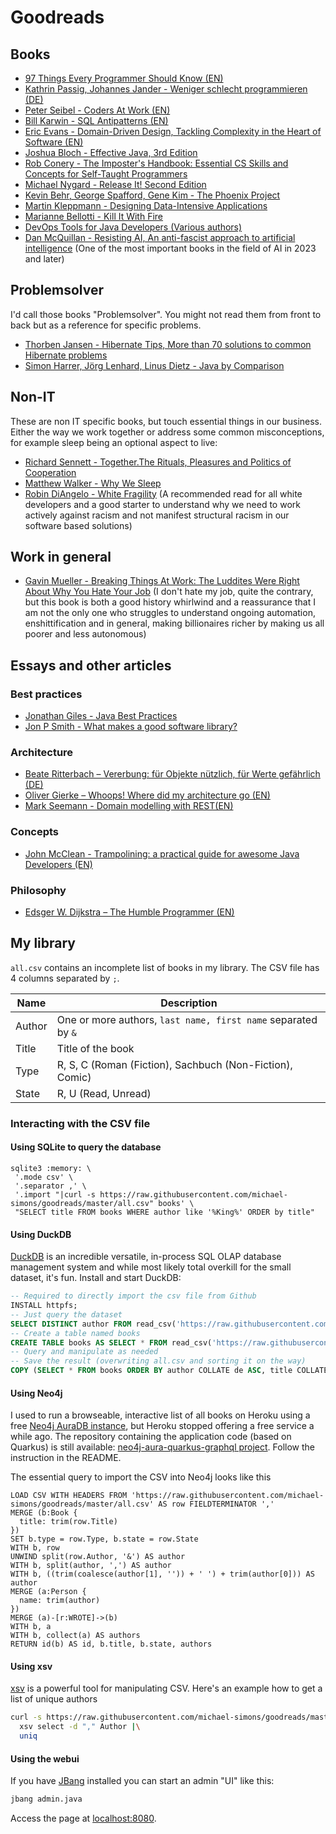 # Goodreads

## Books

* [97 Things Every Programmer Should Know (EN)](http://www.oreilly.com/pub/pr/2499)
* [Kathrin Passig, Johannes Jander - Weniger schlecht programmieren (DE)](http://www.oreilly.de/book_details.php?masterid=120174)
* [Peter Seibel - Coders At Work (EN)](http://www.apress.com/us/book/9781430219484)
* [Bill Karwin - SQL Antipatterns (EN)](https://pragprog.com/book/bksqla/sql-antipatterns)
* [Eric Evans - Domain-Driven Design, Tackling Complexity in the Heart of Software (EN)](http://dddcommunity.org/book/evans_2003/)
* [Joshua Bloch - Effective Java, 3rd Edition](http://www.informit.com/store/effective-java-9780134685991)
* [Rob Conery - The Imposter's Handbook: Essential CS Skills and Concepts for Self-Taught Programmers](https://bigmachine.io/products/the-imposters-handbook)
* [Michael Nygard - Release It! Second Edition](https://pragprog.com/book/mnee2/release-it-second-edition)
* [Kevin Behr, George Spafford, Gene Kim - The Phoenix Project](https://itrevolution.com/book/the-phoenix-project/)
* [Martin Kleppmann - Designing Data-Intensive Applications](https://dataintensive.net/)
* [Marianne Bellotti - Kill It With Fire](https://nostarch.com/kill-it-fire)
* [DevOps Tools for Java Developers (Various authors)](https://www.oreilly.com/library/view/devops-tools-for/9781492084013/)
* [Dan McQuillan - Resisting AI, An anti-fascist approach to artificial intelligence](https://bristoluniversitypress.co.uk/resisting-ai) (One of the most important books in the field of AI in 2023 and later)

## Problemsolver

I'd call those books "Problemsolver". You might not read them from front to back but as a reference for specific problems. 

* [Thorben Jansen - Hibernate Tips, More than 70 solutions to common Hibernate problems](https://www.thoughts-on-java.org/hibernate-tips-book/)
* [Simon Harrer, Jörg Lenhard, Linus Dietz - Java by Comparison](https://pragprog.com/book/javacomp/java-by-comparison)

## Non-IT

These are non IT specific books, but touch essential things in our business.
Either the way we work together or address some common misconceptions, for example sleep being an optional aspect to live:

* [Richard Sennett - Together.The Rituals, Pleasures and Politics of Cooperation](https://yalebooks.yale.edu/book/9780300188288/together)
* [Matthew Walker - Why We Sleep](https://www.gatesnotes.com/Books/Why-We-Sleep)
* [Robin DiAngelo - White Fragility](https://www.tolerance.org/magazine/summer-2019/whats-my-complicity-talking-white-fragility-with-robin-diangelo) (A recommended read for all white developers and a good starter to understand why we need to work actively against racism and not manifest structural racism in our software based solutions)

## Work in general

* [Gavin Mueller - Breaking Things At Work: The Luddites Were Right About Why You Hate Your Job](https://archive.org/details/breaking-things-at-work-the-luddites-were-right-about-why-you-hate-your-job-by-gavin-mueller/mode/2up) (I don't hate my job, quite the contrary, but this book is both a good history whirlwind and a reassurance that I am not the only one who struggles to understand ongoing automation, enshittification and in general, making billionaires richer by making us all poorer and less autonomous)

## Essays and other articles

### Best practices

* [Jonathan Giles - Java Best Practices](http://java.jonathangiles.net)
* [Jon P Smith - What makes a good software library?](https://www.thereformedprogrammer.net/what-makes-a-good-software-library/)

### Architecture

* [Beate Ritterbach – Vererbung: für Objekte nützlich, für Werte gefährlich (DE)](http://www.heise.de/developer/artikel/Vererbung-fuer-Objekte-nuetzlich-fuer-Werte-gefaehrlich-3254433.html#mobile_detect_force_desktop)
* [Oliver Gierke – Whoops! Where did my architecture go (EN)](http://olivergierke.de/2013/01/whoops-where-did-my-architecture-go/)
* [Mark Seemann - Domain modelling with REST(EN)](http://blog.ploeh.dk/2016/12/07/domain-modelling-with-rest/)

### Concepts

* [John McClean - Trampolining: a practical guide for awesome Java Developers (EN)](https://medium.com/@johnmcclean/trampolining-a-practical-guide-for-awesome-java-developers-4b657d9c3076#.63mh5t4x9)

### Philosophy

* [Edsger W. Dijkstra – The Humble Programmer (EN)](https://www.cs.utexas.edu/~EWD/transcriptions/EWD03xx/EWD340.html)

## My library

`all.csv` contains an incomplete list of books in my library. The CSV file has 4 columns separated by `;`. 

| Name   | Description                                                   |
|--------|---------------------------------------------------------------|
| Author | One or more authors, `last name, first name` separated by `&` |
| Title  | Title of the book                                             |
| Type   | R, S, C (Roman (Fiction), Sachbuch (Non-Fiction), Comic)      |
| State  | R, U (Read, Unread)                                           |

### Interacting with the CSV file

#### Using SQLite to query the database

```
sqlite3 :memory: \
 '.mode csv' \
 '.separator ,' \
 '.import "|curl -s https://raw.githubusercontent.com/michael-simons/goodreads/master/all.csv" books' \
 "SELECT title FROM books WHERE author like '%King%' ORDER by title"
```

#### Using DuckDB

[DuckDB](https://duckdb.org) is an incredible versatile, in-process SQL OLAP database management system and while most likely total overkill for the small dataset, it's fun. Install and start DuckDB:

```sql
-- Required to directly import the csv file from Github
INSTALL httpfs;
-- Just query the dataset
SELECT DISTINCT author FROM read_csv('https://raw.githubusercontent.com/michael-simons/goodreads/master/all.csv', header=true, auto_detect=true);
-- Create a table named books
CREATE TABLE books AS SELECT * FROM read_csv('https://raw.githubusercontent.com/michael-simons/goodreads/master/all.csv', header=true, auto_detect=true);
-- Query and manipulate as needed
-- Save the result (overwriting all.csv and sorting it on the way)
COPY (SELECT * FROM books ORDER BY author COLLATE de ASC, title COLLATE de ASC) TO 'all.csv' WITH (header true);
````

#### Using Neo4j

I used to run a browseable, interactive list of all books on Heroku using a free [Neo4j AuraDB instance](https://neo4j.com/cloud/platform/aura-graph-database/), but Heroku stopped offering a free service a while ago. The repository containing the application code (based on Quarkus) is still available:
[neo4j-aura-quarkus-graphql project](https://github.com/michael-simons/neo4j-aura-quarkus-graphql). Follow the instruction in the README.

The essential query to import the CSV into Neo4j looks like this

```cypher
LOAD CSV WITH HEADERS FROM 'https://raw.githubusercontent.com/michael-simons/goodreads/master/all.csv' AS row FIELDTERMINATOR ',' 
MERGE (b:Book {
  title: trim(row.Title)
})
SET b.type = row.Type, b.state = row.State
WITH b, row
UNWIND split(row.Author, '&') AS author
WITH b, split(author, ',') AS author
WITH b, ((trim(coalesce(author[1], '')) + ' ') + trim(author[0])) AS author
MERGE (a:Person {
  name: trim(author)
})
MERGE (a)-[r:WROTE]->(b)
WITH b, a
WITH b, collect(a) AS authors
RETURN id(b) AS id, b.title, b.state, authors
```

#### Using xsv

[xsv](https://github.com/BurntSushi/xsv) is a powerful tool for manipulating CSV. Here's an example how to get a list of unique authors

```bash
curl -s https://raw.githubusercontent.com/michael-simons/goodreads/master/all.csv | \
  xsv select -d "," Author |\
  uniq
```

#### Using the webui

If you have [JBang](https://www.jbang.dev) installed you can start an admin "UI" like this:

```bash
jbang admin.java
```

Access the page at [localhost:8080](http://localhost:8080).
